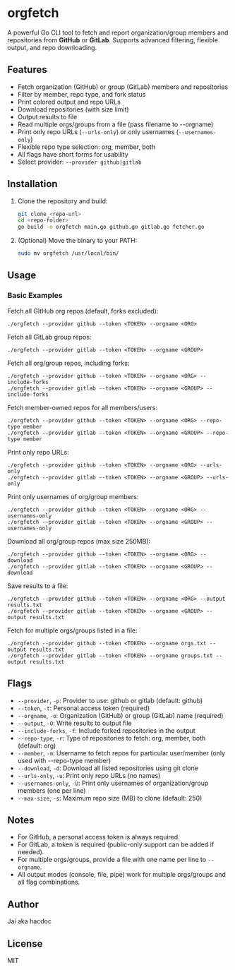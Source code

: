# orgfetch

A powerful Go CLI tool to fetch and report organization/group members and repositories from **GitHub** or **GitLab**. Supports advanced filtering, flexible output, and repo downloading.

## Features
- Fetch organization (GitHub) or group (GitLab) members and repositories
- Filter by member, repo type, and fork status
- Print colored output and repo URLs
- Download repositories (with size limit)
- Output results to file
- Read multiple orgs/groups from a file (pass filename to --orgname)
- Print only repo URLs (`--urls-only`) or only usernames (`--usernames-only`)
- Flexible repo type selection: org, member, both
- All flags have short forms for usability
- Select provider: `--provider github|gitlab`

## Installation

1. Clone the repository and build:
   ```sh
   git clone <repo-url>
   cd <repo-folder>
   go build -o orgfetch main.go github.go gitlab.go fetcher.go
   ```
2. (Optional) Move the binary to your PATH:
   ```sh
   sudo mv orgfetch /usr/local/bin/
   ```

## Usage

### Basic Examples

Fetch all GitHub org repos (default, forks excluded):
```
./orgfetch --provider github --token <TOKEN> --orgname <ORG>
```

Fetch all GitLab group repos:
```
./orgfetch --provider gitlab --token <TOKEN> --orgname <GROUP>
```

Fetch all org/group repos, including forks:
```
./orgfetch --provider github --token <TOKEN> --orgname <ORG> --include-forks
./orgfetch --provider gitlab --token <TOKEN> --orgname <GROUP> --include-forks
```

Fetch member-owned repos for all members/users:
```
./orgfetch --provider github --token <TOKEN> --orgname <ORG> --repo-type member
./orgfetch --provider gitlab --token <TOKEN> --orgname <GROUP> --repo-type member
```

Print only repo URLs:
```
./orgfetch --provider github --token <TOKEN> --orgname <ORG> --urls-only
./orgfetch --provider gitlab --token <TOKEN> --orgname <GROUP> --urls-only
```

Print only usernames of org/group members:
```
./orgfetch --provider github --token <TOKEN> --orgname <ORG> --usernames-only
./orgfetch --provider gitlab --token <TOKEN> --orgname <GROUP> --usernames-only
```

Download all org/group repos (max size 250MB):
```
./orgfetch --provider github --token <TOKEN> --orgname <ORG> --download
./orgfetch --provider gitlab --token <TOKEN> --orgname <GROUP> --download
```

Save results to a file:
```
./orgfetch --provider github --token <TOKEN> --orgname <ORG> --output results.txt
./orgfetch --provider gitlab --token <TOKEN> --orgname <GROUP> --output results.txt
```

Fetch for multiple orgs/groups listed in a file:
```
./orgfetch --provider github --token <TOKEN> --orgname orgs.txt --output results.txt
./orgfetch --provider gitlab --token <TOKEN> --orgname groups.txt --output results.txt
```

## Flags

- `--provider`, `-p`: Provider to use: github or gitlab (default: github)
- `--token`, `-t`: Personal access token (required)
- `--orgname`, `-o`: Organization (GitHub) or group (GitLab) name (required)
- `--output`, `-O`: Write results to output file
- `--include-forks`, `-f`: Include forked repositories in the output
- `--repo-type`, `-r`: Type of repositories to fetch: org, member, both (default: org)
- `--member`, `-m`: Username to fetch repos for particular user/member (only used with --repo-type member)
- `--download`, `-d`: Download all listed repositories using git clone
- `--urls-only`, `-u`: Print only repo URLs (no names)
- `--usernames-only`, `-U`: Print only usernames of organization/group members (one per line)
- `--max-size`, `-s`: Maximum repo size (MB) to clone (default: 250)

## Notes
- For GitHub, a personal access token is always required.
- For GitLab, a token is required (public-only support can be added if needed).
- For multiple orgs/groups, provide a file with one name per line to `--orgname`.
- All output modes (console, file, pipe) work for multiple orgs/groups and all flag combinations.

## Author
Jai aka hacdoc

## License
MIT


